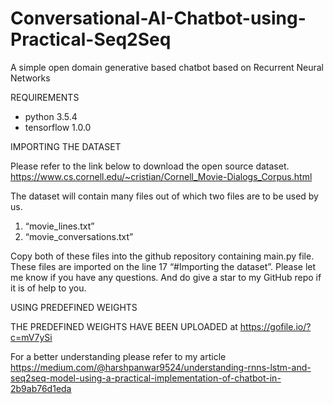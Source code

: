 # Conversational-AI-Chatbot-using-Practical-Seq2Seq
A simple open domain generative based chatbot based on Recurrent Neural Networks

REQUIREMENTS

- python 3.5.4
- tensorflow 1.0.0

IMPORTING THE DATASET

Please refer to the link below to download the open source dataset.
https://www.cs.cornell.edu/~cristian/Cornell_Movie-Dialogs_Corpus.html

The dataset will contain many files out of which two files are to be used by us.
1. “movie_lines.txt”
2. “movie_conversations.txt”

Copy both of these files into the github repository containing main.py file.
These files are imported on the line 17 “#Importing the dataset”.
Please let me know if you have any questions. And do give a star to my GitHub repo if it is of help to you.

USING PREDEFINED WEIGHTS

THE PREDEFINED WEIGHTS HAVE BEEN UPLOADED at https://gofile.io/?c=mV7ySi

For a better understanding please refer to my article https://medium.com/@harshpanwar9524/understanding-rnns-lstm-and-seq2seq-model-using-a-practical-implementation-of-chatbot-in-2b9ab76d1eda

